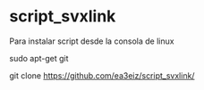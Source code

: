 # script_svxlink
Para instalar script
desde la consola de linux

sudo apt-get git

git clone https://github.com/ea3eiz/script_svxlink/
